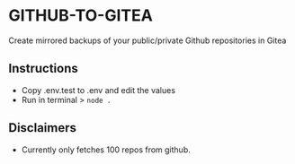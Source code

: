 # GITHUB-TO-GITEA

Create mirrored backups of your public/private Github repositories in Gitea

## Instructions

- Copy .env.test to .env and edit the values
- Run in terminal > `node .`

## Disclaimers

- Currently only fetches 100 repos from github.
